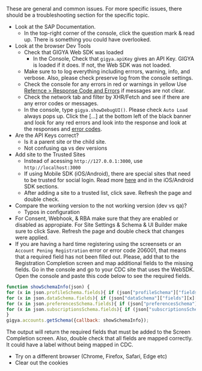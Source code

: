 These are general and common issues. For more specific issues, there should be a troubleshooting section for the specific topic.

- Look at the SAP Documentation.
    - In the top-right corner of the console, click the question mark & read up. There is something you could have overlooked.
- Look at the browser Dev Tools
    - Check that GIGYA Web SDK was loaded
        - In the Console, Check that `gigya.apiKey` gives an API Key. GIGYA is loaded if it does. If not, the Web SDK was not loaded.
    -  Make sure to to log everything including errrors, warning, info, and verbose. Also, please check preserve log from the console settings.
    - Check the console for any errors in red or warnings in yellow
        Use [Refernce > Response Code and Errors](https://help.sap.com/docs/SAP_CUSTOMER_DATA_CLOUD/8b8d6fffe113457094a17701f63e3d6a/416d41b170b21014bbc5a10ce4041860.html) if messages are not clear.
    - Check the network tab and filter by XHR/Fetch and see if there are any error codes or messages.
    - In the console, type `gigya.showDebugUI()`. Please check `Auto Load` always pops up. Click the [...] at the bottom left of the black banner and look for any red errors and look into the response and look at the responses and [error codes]((https://help.sap.com/docs/SAP_CUSTOMER_DATA_CLOUD/8b8d6fffe113457094a17701f63e3d6a/416d41b170b21014bbc5a10ce4041860.html)).
- Are the API Keys correct?
    - Is it a parent site or the child site.
    - Not confusing qa vs dev versions
- Add site to the Trusted Sites
    - Instead of acessing `http://127.0.0.1:3000`, use `http://localhost:3000`
    - If using Mobile SDK (iOS/Android), there  are special sites that need to be trusted for social login. Read more [here](https://help.sap.com/docs/SAP_CUSTOMER_DATA_CLOUD/8b8d6fffe113457094a17701f63e3d6a/41720d7370b21014bbc5a10ce4041860.html) and in the iOS/Android SDK sections.
    - After adding a site to a trusted list, click save. Refresh the page and double check.
- Compare the working version to the not working version (dev vs qa)?
    - Typos in configuration
- For Consent, Webhook, & RBA make sure that they are enabled or disabled as appropiate. For Site Settings & Schema & UI Builder make sure to click Save. Refresh the page and double check that changes were applied.
- If you are having a hard time registering using the screensets or an `Account Pening Registration` error or error code 206001, that means that a required field has not been filled out. Please, add that to the Registration Completion screen and map additional fields to the missing fields. Go in the console and go to your CDC site that uses the WebSDK. Open the console and paste this code below to see the required fields.
``` js
function showSchemaInfo(json) {
for (x in json.profileSchema.fields){ if (json["profileSchema"]["fields"][x]["required"] == true){ console.log("profile." + x) }}
for (x in json.dataSchema.fields){ if (json["dataSchema"]["fields"][x]["required"] == true){ console.log("data." + x) }}
for (x in json.preferencesSchema.fields){ if (json["preferencesSchema"]["fields"][x]["required"] == true){ console.log("preferences." + x) }}
for (x in json.subscriptionsSchema.fields){ if (json["subscriptionsSchema"]["fields"][x]["required"] == true){ console.log("subscriptions." + x) }}
}
gigya.accounts.getSchema({callback: showSchemaInfo});
```
The output will return the required fields that must be added to the Screen Completion screen. Also, double check that all fields are mapped correctly. It could have a label without being mapped in CDC.
- Try on a different browser (Chrome, Firefox, Safari, Edge etc)
- Clear out the cookies
